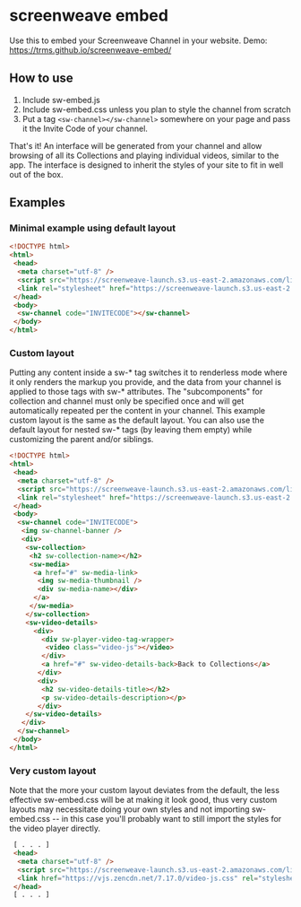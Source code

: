 # screenweave embed

Use this to embed your Screenweave Channel in your website. Demo: <https://trms.github.io/screenweave-embed/>

## How to use

1. Include sw-embed.js
2. Include sw-embed.css unless you plan to style the channel from scratch
3. Put a tag `<sw-channel></sw-channel>` somewhere on your page and pass it the Invite Code of your channel.

That's it! An interface will be generated from your channel and allow browsing of all its Collections and playing individual videos, similar to the app. The interface is designed to inherit the styles of your site to fit in well out of the box.

## Examples
### Minimal example using default layout

```html
<!DOCTYPE html>
<html>
 <head>
  <meta charset="utf-8" />
  <script src="https://screenweave-launch.s3.us-east-2.amazonaws.com/lib/sw-embed/sw-embed.js" defer></script>
  <link rel="stylesheet" href="https://screenweave-launch.s3.us-east-2.amazonaws.com/lib/sw-embed/sw-embed.css" />
 </head>
 <body>
  <sw-channel code="INVITECODE"></sw-channel>
 </body>
</html>
```

### Custom layout

Putting any content inside a sw-* tag switches it to renderless mode where it only renders the markup you provide, and the data from your channel is applied to those tags with sw-* attributes. The "subcomponents" for collection and channel must only be specified once and will get automatically repeated per the content in your channel. This example custom layout is the same as the default layout.
You can also use the default layout for nested sw-* tags (by leaving them empty) while customizing the parent and/or siblings.
```html
<!DOCTYPE html>
<html>
 <head>
  <meta charset="utf-8" />
  <script src="https://screenweave-launch.s3.us-east-2.amazonaws.com/lib/sw-embed/sw-embed.js" defer></script>
  <link rel="stylesheet" href="https://screenweave-launch.s3.us-east-2.amazonaws.com/lib/sw-embed/sw-embed.css" />
 </head>
 <body>
  <sw-channel code="INVITECODE">
   <img sw-channel-banner />
   <div>
    <sw-collection>
     <h2 sw-collection-name></h2>
     <sw-media>
      <a href="#" sw-media-link>
       <img sw-media-thumbnail />
       <div sw-media-name></div>
      </a>    
     </sw-media>
    </sw-collection>
    <sw-video-details>
      <div>
        <div sw-player-video-tag-wrapper>
         <video class="video-js"></video>
        </div>
        <a href="#" sw-video-details-back>Back to Collections</a>
       </div>
       <div>
        <h2 sw-video-details-title></h2>
        <p sw-video-details-description></p>
       </div>
    </sw-video-details>
   </div>
  </sw-channel>
 </body>
</html>
```

### Very custom layout

Note that the more your custom layout deviates from the default, the less effective sw-embed.css will be at making it look good, thus very custom layouts may necessitate doing your own styles and not importing sw-embed.css -- in this case you'll probably want to still import the styles for the video player directly.
```html
 [ . . . ]
 <head>
  <meta charset="utf-8" />
  <script src="https://screenweave-launch.s3.us-east-2.amazonaws.com/lib/sw-embed/sw-embed.js" defer></script>
  <link href="https://vjs.zencdn.net/7.17.0/video-js.css" rel="stylesheet" />
 </head>
 [ . . . ]
```
